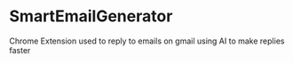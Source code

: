 # SmartEmailGenerator
Chrome Extension used to reply to emails on gmail using AI to make replies faster
